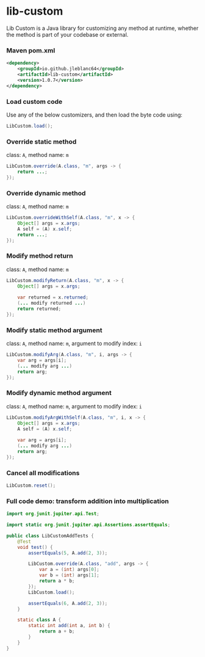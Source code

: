 # lib-custom

Lib Custom is a Java library for customizing any method at runtime, whether the method is part of your codebase or external.

### Maven pom.xml
```xml
<dependency>
    <groupId>io.github.jleblanc64</groupId>
    <artifactId>lib-custom</artifactId>
    <version>1.0.7</version>
</dependency>
```

### Load custom code


Use any of the below customizers, and then load the byte code using:
```java
LibCustom.load();
```

### Override static method

class: `A`, method name: `m`
```java
LibCustom.override(A.class, "m", args -> {
    return ...;
});
```
### Override dynamic method

class: `A`, method name: `m`
```java
LibCustom.overrideWithSelf(A.class, "m", x -> {
    Object[] args = x.args;
    A self = (A) x.self;
    return ...;
});
```
### Modify method return

class: `A`, method name: `m`
```java
LibCustom.modifyReturn(A.class, "m", x -> {
    Object[] args = x.args;
    
    var returned = x.returned;
    (... modify returned ...)
    return returned;
});
```
### Modify static method argument

class: `A`, method name: `m`, argument to modify index: `i`
```java
LibCustom.modifyArg(A.class, "m", i, args -> {
    var arg = args[i];
    (... modify arg ...)
    return arg;
});
```
### Modify dynamic method argument

class: `A`, method name: `m`, argument to modify index: `i`
```java
LibCustom.modifyArgWithSelf(A.class, "m", i, x -> {
    Object[] args = x.args;
    A self = (A) x.self;
    
    var arg = args[i];
    (... modify arg ...)
    return arg;
});
```

### Cancel all modifications
```java
LibCustom.reset();
```

### Full code demo: transform addition into multiplication
```java
import org.junit.jupiter.api.Test;

import static org.junit.jupiter.api.Assertions.assertEquals;

public class LibCustomAddTests {
    @Test
    void test() {
        assertEquals(5, A.add(2, 3));

        LibCustom.override(A.class, "add", args -> {
            var a = (int) args[0];
            var b = (int) args[1];
            return a * b;
        });
        LibCustom.load();

        assertEquals(6, A.add(2, 3));
    }

    static class A {
        static int add(int a, int b) {
            return a + b;
        }
    }
}
```